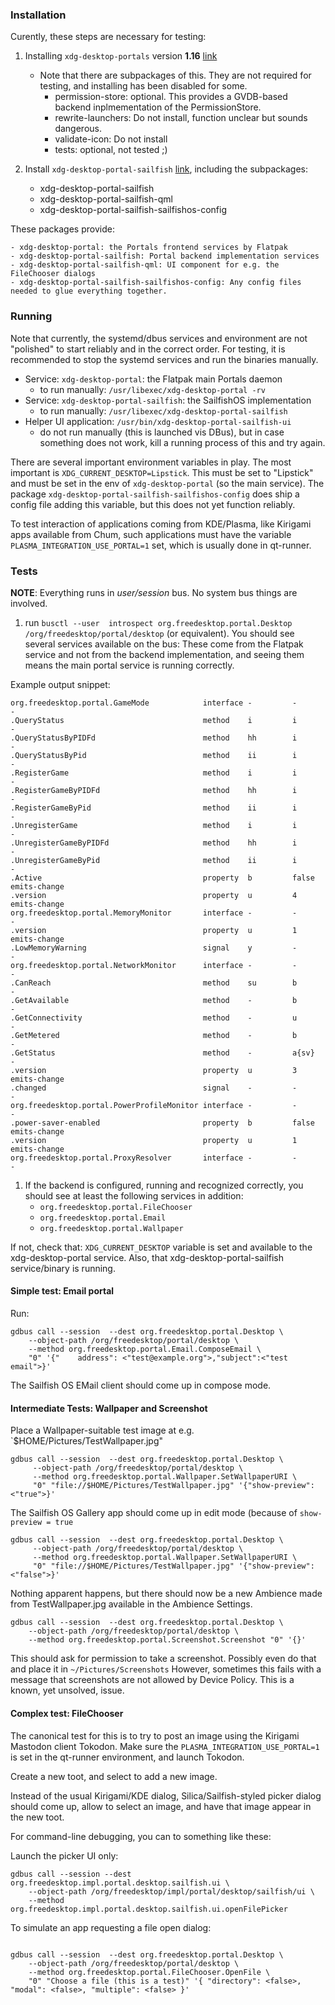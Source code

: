 ### Installation

Curently, these steps are necessary for testing:

1. Installing `xdg-desktop-portals` version **1.16** [link](https://build.sailfishos.org/package/show/home:nephros:devel:portals/xdg-desktop-portal-116)
    - Note that there are subpackages of this. They are not required for testing, and installing has been disabled for some.
      -  permission-store: optional. This provides a GVDB-based backend inplmementation of the PermissionStore.
      -  rewrite-launchers: Do not install, function unclear but sounds dangerous.
      -  validate-icon: Do not install
      -  tests: optional, not tested ;)

2. Install `xdg-desktop-portal-sailfish` [link](https://build.sailfishos.org/package/show/home:nephros:devel:portals/xdg-desktop-portal-sailfish), including the subpackages:
	- xdg-desktop-portal-sailfish
	- xdg-desktop-portal-sailfish-qml
	- xdg-desktop-portal-sailfish-sailfishos-config

These packages provide:

	- xdg-desktop-portal: the Portals frontend services by Flatpak
	- xdg-desktop-portal-sailfish: Portal backend implementation services
	- xdg-desktop-portal-sailfish-qml: UI component for e.g. the FileChooser dialogs
	- xdg-desktop-portal-sailfish-sailfishos-config: Any config files needed to glue everything together.

### Running

Note that currently, the systemd/dbus services and environment are not "polished" to start reliably and in the correct order.
For testing, it is recommended to stop the systemd services and run the binaries manually.

  - Service: `xdg-desktop-portal`: the Flatpak main Portals daemon
    - to run manually: `/usr/libexec/xdg-desktop-portal -rv`
  - Service: `xdg-desktop-portal-sailfish`: the SailfishOS implementation
    - to run manually: `/usr/libexec/xdg-desktop-portal-sailfish`
  - Helper UI application: `/usr/bin/xdg-desktop-portal-sailfish-ui`
    - do not run manually (this is launched vis DBus), but in case something does not work, kill a running process of this and try again.

There are several important environment variables in play. The most important
is `XDG_CURRENT_DESKTOP=Lipstick`. This must be set to "Lipstick" and must be
set in the env of `xdg-desktop-portal` (so the main service).
The package `xdg-desktop-portal-sailfish-sailfishos-config` does ship a config
file adding this variable, but this does not yet function reliably.

To test interaction of applications coming from KDE/Plasma, like Kirigami apps
available from Chum, such applications must have the variable
`PLASMA_INTEGRATION_USE_PORTAL=1` set, which is usually done in qt-runner.

### Tests

**NOTE**: Everything runs in *user/session* bus. No system bus things are involved.

1. run `busctl --user  introspect org.freedesktop.portal.Desktop /org/freedesktop/portal/desktop` (or equivalent).
You should see several services available on the bus: 
These come from the Flatpak service and not from the backend implementation, and seeing them means the main portal service is running correctly.

Example output snippet:

```
org.freedesktop.portal.GameMode            interface -         -            -
.QueryStatus                               method    i         i            -
.QueryStatusByPIDFd                        method    hh        i            -
.QueryStatusByPid                          method    ii        i            -
.RegisterGame                              method    i         i            -
.RegisterGameByPIDFd                       method    hh        i            -
.RegisterGameByPid                         method    ii        i            -
.UnregisterGame                            method    i         i            -
.UnregisterGameByPIDFd                     method    hh        i            -
.UnregisterGameByPid                       method    ii        i            -
.Active                                    property  b         false        emits-change
.version                                   property  u         4            emits-change
org.freedesktop.portal.MemoryMonitor       interface -         -            -
.version                                   property  u         1            emits-change
.LowMemoryWarning                          signal    y         -            -
org.freedesktop.portal.NetworkMonitor      interface -         -            -
.CanReach                                  method    su        b            -
.GetAvailable                              method    -         b            -
.GetConnectivity                           method    -         u            -
.GetMetered                                method    -         b            -
.GetStatus                                 method    -         a{sv}        -
.version                                   property  u         3            emits-change
.changed                                   signal    -         -            -
org.freedesktop.portal.PowerProfileMonitor interface -         -            -
.power-saver-enabled                       property  b         false        emits-change
.version                                   property  u         1            emits-change
org.freedesktop.portal.ProxyResolver       interface -         -            -
```

1. If the backend is configured, running and recognized correctly, you should see at least the following services in addition:
   - `org.freedesktop.portal.FileChooser`
   - `org.freedesktop.portal.Email`
   - `org.freedesktop.portal.Wallpaper`

If not, check that: `XDG_CURRENT_DESKTOP` variable is set and available to the
xdg-desktop-portal service. Also, that xdg-desktop-portal-sailfish service/binary
is running.


#### Simple test: Email portal
Run:
```
gdbus call --session  --dest org.freedesktop.portal.Desktop \
    --object-path /org/freedesktop/portal/desktop \
    --method org.freedesktop.portal.Email.ComposeEmail \
    "0" '{"    address": <"test@example.org">,"subject":<"test email">}'
```

The Sailfish OS EMail client should come up in compose mode.

#### Intermediate Tests: Wallpaper and Screenshot

Place a Wallpaper-suitable test image at e.g. `$HOME/Pictures/TestWallpaper.jpg"
```
gdbus call --session  --dest org.freedesktop.portal.Desktop \
     --object-path /org/freedesktop/portal/desktop \
     --method org.freedesktop.portal.Wallpaper.SetWallpaperURI \
     "0" "file://$HOME/Pictures/TestWallpaper.jpg" '{"show-preview":<"true">}'
```

The Sailfish OS Gallery app should come up in edit mode (because of `show-preview = true`

```
gdbus call --session  --dest org.freedesktop.portal.Desktop \
     --object-path /org/freedesktop/portal/desktop \
     --method org.freedesktop.portal.Wallpaper.SetWallpaperURI \
     "0" "file://$HOME/Pictures/TestWallpaper.jpg" '{"show-preview":<"false">}'
```

Nothing apparent happens, but there should now be a new Ambience made from
TestWallpaper.jpg available in the Ambience Settings.

```
gdbus call --session  --dest org.freedesktop.portal.Desktop \
    --object-path /org/freedesktop/portal/desktop \
    --method org.freedesktop.portal.Screenshot.Screenshot "0" '{}'
```

This should ask for permission to take a screenshot. Possibly even do that and place it in `~/Pictures/Screenshots`
However, sometimes this fails with a message that screenshots are not allowed by Device Policy. This is a known, yet unsolved, issue.

#### Complex test: FileChooser

The canonical test for this is to try to post an image using the Kirigami Mastodon client Tokodon.
Make sure the `PLASMA_INTEGRATION_USE_PORTAL=1` is set in the qt-runner environment, and launch Tokodon.

Create a new toot, and select to add a new image.

Instead of the usual Kirigami/KDE dialog, Silica/Sailfish-styled picker dialog
should come up, allow to select an image, and have that image appear in the new
toot.


For command-line debugging, you can to something like these:

Launch the picker UI only:
 ```
 gdbus call --session --dest org.freedesktop.impl.portal.desktop.sailfish.ui \
     --object-path /org/freedesktop/impl/portal/desktop/sailfish/ui \
	 --method org.freedesktop.impl.portal.desktop.sailfish.ui.openFilePicker
``` 


To simulate an app requesting a file open dialog:
```
 
gdbus call --session  --dest org.freedesktop.portal.Desktop \
    --object-path /org/freedesktop/portal/desktop \
	--method org.freedesktop.portal.FileChooser.OpenFile \
	"0" "Choose a file (this is a test)" '{ "directory": <false>, "modal": <false>, "multiple": <false> }'
```

